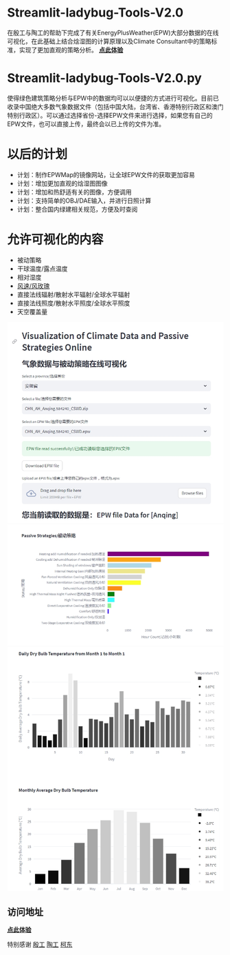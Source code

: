 # Streamlit-ladybug-Tools-V2.0
在殷工与陶工的帮助下完成了有关EnergyPlusWeather(EPW)大部分数据的在线可视化，在此基础上结合焓湿图的计算原理以及Climate Consultant中的策略标准，实现了更加直观的策略分析。
[**点此体验**]((https://ladybug-tools-online-v2.streamlit.app/))

# Streamlit-ladybug-Tools-V2.0.py
使得绿色建筑策略分析与EPW中的数据均可以以便捷的方式进行可视化。目前已收录中国绝大多数气象数据文件（包括中国大陆，台湾省、香港特别行政区和澳门特别行政区）。可以通过选择省份-选择EPW文件来进行选择，如果您有自己的EPW文件，也可以直接上传，最终会以已上传的文件为准。

# 以后的计划
* 计划：制作EPWMap的镜像网站，让全球EPW文件的获取更加容易
* 计划：增加更加直观的焓湿图图像
* 计划：增加和热舒适有关的图像，方便调用
* 计划：支持简单的OBJ/DAE输入，并进行日照计算
* 计划：整合国内绿建相关规范，方便及时查阅

# 允许可视化的内容
* 被动策略
* 干球温度/露点温度
* 相对湿度
* [风速/风玫瑰](https://github.com/ymg2007/Streamlit-ladybug-Tools)
* 直接法线辐射/散射水平辐射/全球水平辐射
* 直接法线照度/散射水平照度/全球水平照度
* 天空覆盖量

![stat](https://github.com/Zoumachuan/Streamlit-ladybug-Tools-V2.0/blob/main/1.png)
![stat](https://github.com/Zoumachuan/Streamlit-ladybug-Tools-V2.0/blob/main/2.png)
![stat](https://github.com/Zoumachuan/Streamlit-ladybug-Tools-V2.0/blob/main/3.png)

## 访问地址
[**点此体验**]((https://ladybug-tools-online-v2.streamlit.app/))

特别感谢 [殷工](https://github.com/ymg2007)  [陶工](https://github.com/GudaoStudio)  [柯东](https://github.com/YuP2905)
